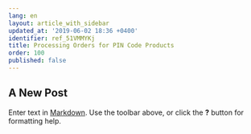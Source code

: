 ```yaml
---
lang: en
layout: article_with_sidebar
updated_at: '2019-06-02 18:36 +0400'
identifier: ref_51VMMYKj
title: Processing Orders for PIN Code Products
order: 100
published: false
---
```

## A New Post

Enter text in [Markdown](http://daringfireball.net/projects/markdown/). Use the toolbar above, or click the **?** button for formatting help.
